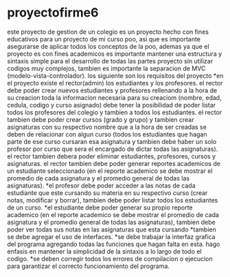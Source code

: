 # proyectofirme6
este proyecto de gestion de un colegio es un proyecto hecho con fines educativos para un proyecto de mi curso poo, asi que es importante asegurarse de aplicar todos los conceptos de la poo, ademas ya que el proyecto es con fines academicos es importante mantener una estructura y sintaxis simple para el desarrollo de todas las partes proyecto sin utilizar codigos muy complejos, tambien es importante la separacion de MVC (modelo-vista-controlador). los siguiente son los requisitos del proyecto
*en el proyecto existe el rector(admin) los estudiantes y los profesores. el rector debe poder crear nuevos estudiantes y profesores rellenando a la hora de su creacion toda la informacion necesaria para su creaciom (nombre, edad, cedula, codigo y curso asignado) debe tener la posibilidad de poder listar todos los profesores del colegio y tambien a todos los estudiantes. el rector tambien debe poder crear cursos (grado y grupo) y tambien crear asignaturas con su respectivo nombre que a la hora de ser creadas se deben de relacionar con algun curso (todos los estudiantes que hagan parte de ese curso cursaran esa asignatura y tambien debe haber un solo profesor por curso que sera el encargado de dictar todas las asignaturas). el rector tambien debera poder eliminar estudiantes, profesores, cursos y asignaturas. el rector tambien debe poder generar reportes academicos de un estudiante seleccionado (en el reporte academico se debe mostrar el promedio de cada asignatura y el promedio general de todas las asignaturas).
*el profesor debe poder acceder a las notas de cada estudiante que este cursando su materia en su respectivo curso (crear notas, modificar y borrar), tambien debe poder listar todos los estudiantes de un curso.
*el estudiante debe poder generar su propio reporte academico (en el reporte academico se debe mostrar el promedio de cada asignatura y el promedio general de todas las asignaturas), tambien debe poder ver todas sus notas en las asignaturas que esta cursando
*tambien se debe agregar el uso de interfaces.
*se debe trabajar la interfaz grafica del programa agregando todas las funciones que hagan falta en esta. hago enfasis en mantener la simplicidad de la sintaxis a lo largo de todo el codigo. 
*se deben corregir todos los errores de compilacion o ejecucion para garantizar el correcto funcionamiento del programa.
